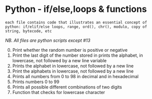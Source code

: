 # Python - if/else,loops & functions
	each file contains code that illustrates an essential concept of python: if/elif/else loops, range, ord(), chr(), modulo, copy of string, bytecode, etc

*NB. All files are python scripts except #13*

0. Print whether the random number is positive or negative
1. Print the last digit of the number stored in prints the alphabet, in lowercase, not followed by a new line variable
2. Prints the alphabet in lowercase, not followed by a new line
3. Print the alphabets in lowercase, not followed by a new line
4. Prints all numbers from 0 to 98 in decimal and in hexadecimal
5. Prints numbers 0 to 99
6. Prints all possible different combinations of two digits
7. Function that checks for lowercase character

